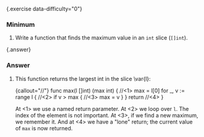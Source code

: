 {.exercise data-difficulty="0"}
### Minimum
1.  Write a function that finds the
maximum value in an `int` slice (`[]int`).


{.answer}
### Answer
1.  This function returns the largest int in the slice \var{l}:

	{callout="//"}
		func max(l []int) (max int) {   //<1>
				max = l[0]
				for _, v := range l {   //<2>
						if v > max {    //<3>
								max = v
						}
				}
				return //<4>
		}

	At <1> we use a named return parameter.
	At <2> we loop over `l`. The index of the element is not important.
	At <3>, if we find a new maximum, we remember it.
	And at <4> we have a "lone" return; the current value of `max` is now returned.
